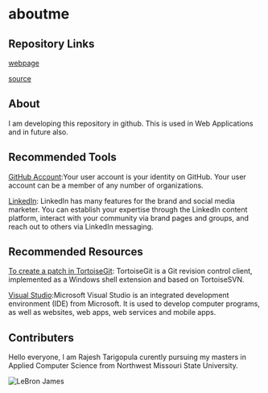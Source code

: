 # aboutme

## Repository Links

[webpage](https://github.com/rajesh4322/aboutme/edit/master/README.md)

[source](https://github.com/rajesh4322/aboutme/blob/master/README.md)

## About

I am developing this repository in github.
This is used in Web Applications and in future also.

## Recommended Tools

[GitHub Account](https://github.com/rajesh4322):Your user account is your identity on GitHub. Your user account can be a member of any number of organizations.

[LinkedIn](https://www.linkedin.com/in/rajesh-tarigopula-82500b128/): LinkedIn has many features for the brand and social media marketer. You can establish your expertise through the LinkedIn content platform, interact with your community via brand pages and groups, and reach out to others via LinkedIn messaging.

## Recommended Resources 

[To create a patch in TortoiseGit](https://tortoisegit.org/docs/tortoisegit/tgit-dug-patch.html): TortoiseGit is a Git revision control client, implemented as a Windows shell extension and based on TortoiseSVN.

[Visual Studio](https://visualstudio.microsoft.com/):Microsoft Visual Studio is an integrated development environment (IDE) from Microsoft. It is used to develop computer programs, as well as websites, web apps, web services and mobile apps.


## Contributers

Hello everyone, I am Rajesh Tarigopula curently pursuing my masters in Applied Computer Science from Northwest Missouri State University.


![LeBron James](https://www.nba.com/lakers/sites/lakers/files/styles/story_main_photo/public/ts_lbjallstar.jpg?itok=5wZzW8Rm)

